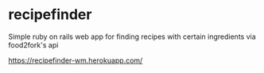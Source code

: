# recipefinder

Simple ruby on rails web app for finding recipes with certain ingredients via food2fork's api

https://recipefinder-wm.herokuapp.com/
